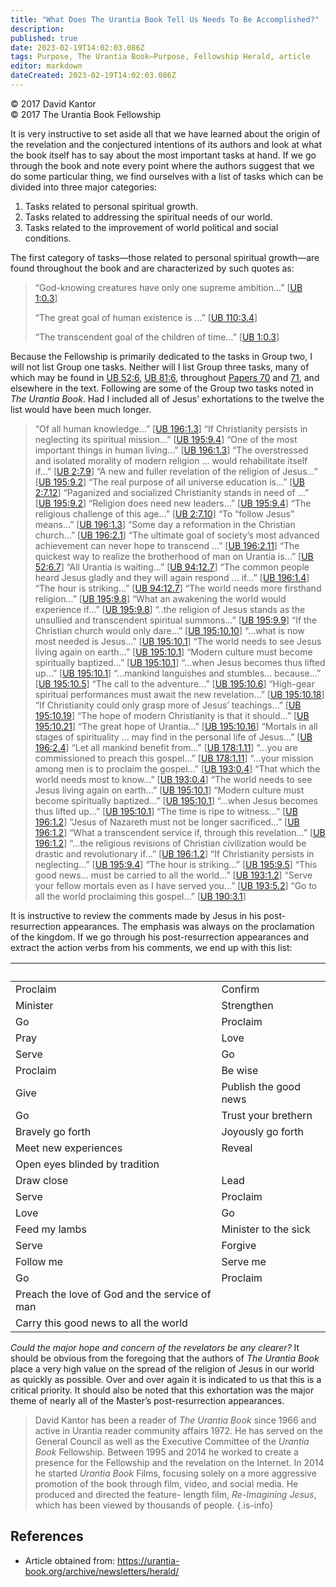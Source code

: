 ```yaml
---
title: "What Does The Urantia Book Tell Us Needs To Be Accomplished?"
description: 
published: true
date: 2023-02-19T14:02:03.086Z
tags: Purpose, The Urantia Book—Purpose, Fellowship Herald, article
editor: markdown
dateCreated: 2023-02-19T14:02:03.086Z
---
```


<p class="v-card v-sheet theme--light grey lighten-3 px-2">© 2017 David Kantor<br>© 2017 The Urantia Book Fellowship</p>

It is very instructive to set aside all that we have learned about the origin of the revelation and the conjectured intentions of its authors and look at what the book itself has to say about the most important tasks at hand. If we go through the book and note every point where the authors suggest that we do some particular thing, we find ourselves with a list of tasks which can be divided into three major categories: 

1. Tasks related to personal spiritual growth. 
2. Tasks related to addressing the spiritual needs of our world. 
3. Tasks related to the improvement of world political and social conditions. 

The first category of tasks—those related to personal spiritual growth—are found throughout the book and are characterized by such quotes as:

> “God-knowing creatures have only one supreme ambition...” [[UB 1:0.3](/en/The_Urantia_Book/1#p0_3)]
> 
> “The great goal of human existence is ...” [[UB 110:3.4](/en/The_Urantia_Book/110#p3_4)]
> 
> “The transcendent goal of the children of time...” [[UB 1:0.3](/en/The_Urantia_Book/1#p0_3)]

Because the Fellowship is primarily dedicated to the tasks in Group two, I will not list Group one tasks. Neither will I list Group three tasks, many of which may be found in [UB 52:6](/en/The_Urantia_Book/52#p6), [UB 81:6](/en/The_Urantia_Book/81#p6), throughout [Papers 70](/en/The_Urantia_Book/70) and [71](/en/The_Urantia_Book/71), and elsewhere in the text. Following are some of the Group two tasks noted in _The Urantia Book_. Had I included all of Jesus’ exhortations to the twelve the list would have been much longer. 

> “Of all human knowledge...” [[UB 196:1.3](/en/The_Urantia_Book/196#p1_3)] 
> “If Christianity persists in neglecting its spiritual mission...” [[UB 195:9.4](/en/The_Urantia_Book/195#p9_4)]
> “One of the most important things in human living...” [[UB 196:1.3](/en/The_Urantia_Book/196#p1_3)]
> “The overstressed and isolated morality of modern religion  ... would rehabilitate itself if...” [[UB 2:7.9](/en/The_Urantia_Book/2#p7_9)]
> “A new and fuller revelation of the religion of Jesus...” [[UB 195:9.2](/en/The_Urantia_Book/195#p9_2)]
> “The real purpose of all universe education is...” [[UB 2:7.12](/en/The_Urantia_Book/2#p7_12)]
> “Paganized and socialized Christianity stands in need of ...” [[UB 195:9.2](/en/The_Urantia_Book/195#p9_2)]
> “Religion does need new leaders...” [[UB 195:9.4](/en/The_Urantia_Book/195#p9_4)]
> “The religious challenge of this age...” [[UB 2:7.10](/en/The_Urantia_Book/2#p7_10)]
> “To “follow Jesus” means...” [[UB 196:1.3](/en/The_Urantia_Book/196#p1_3)]
> “Some day a reformation in the Christian church...” [[UB 196:2.1](/en/The_Urantia_Book/196#p2_1)]
> “The ultimate goal of society’s most advanced achievement can never hope to transcend ...” [[UB 196:2.11](/en/The_Urantia_Book/196#p2_11)]
> “The quickest way to realize the brotherhood of man on Urantia is...” [[UB 52:6.7](/en/The_Urantia_Book/52#p6_7)]
> “All Urantia is waiting...” [[UB 94:12.7](/en/The_Urantia_Book/94#p12_7)]
> “The common people heard Jesus gladly and they will again respond ... if...” [[UB 196:1.4](/en/The_Urantia_Book/196#p1_4)]
> “The hour is striking...” [[UB 94:12.7](/en/The_Urantia_Book/94#p12_7)] 
> “The world needs more firsthand religion...” [[UB 195:9.8](/en/The_Urantia_Book/195#p9_8)]
> “What an awakening the world would experience if...” [[UB 195:9.8](/en/The_Urantia_Book/195#p9_8)]
> “..the religion of Jesus stands as the unsullied and transcendent spiritual summons...” [[UB 195:9.9](/en/The_Urantia_Book/195#p9_9)]
> “If the Christian church would only dare...” [[UB 195:10.10](/en/The_Urantia_Book/195#p10_10)]
> “...what is now most needed is Jesus...” [[UB 195:10.1](/en/The_Urantia_Book/195#p10_1)]
> “The world needs to see Jesus living again on earth...” [[UB 195:10.1](/en/The_Urantia_Book/195#p10_1)]
> “Modern culture must become spiritually baptized...” [[UB 195:10.1](/en/The_Urantia_Book/195#p10_1)]
> “...when Jesus becomes thus lifted up...” [[UB 195:10.1](/en/The_Urantia_Book/195#p10_1)]
> “...mankind languishes and stumbles... because...” [[UB 195:10.5](/en/The_Urantia_Book/195#p10_5)]
> “The call to the adventure...” [[UB 195:10.6](/en/The_Urantia_Book/195#p10_6)]
> “High-gear spiritual performances must await the new revelation...” [[UB 195:10.18](/en/The_Urantia_Book/195#p10_18)]
> “If Christianity could only grasp more of Jesus’ teachings...” [[UB 195:10.19](/en/The_Urantia_Book/195#p10_19)]
> “The hope of modern Christianity is that it should...” [[UB 195:10.21](/en/The_Urantia_Book/195#p10_21)]
> “The great hope of Urantia...” [[UB 195:10.16](/en/The_Urantia_Book/195#p10_16)]
> “Mortals in all stages of spirituality ... may find in the personal life of Jesus...” [[UB 196:2.4](/en/The_Urantia_Book/196#p2_4)]
> “Let all mankind benefit from...” [[UB 178:1.11](/en/The_Urantia_Book/178#p1_11)]
> “...you are commissioned to preach this gospel...” [[UB 178:1.11](/en/The_Urantia_Book/178#p1_11)]
> “...your mission among men is to proclaim the gospel...” [[UB 193:0.4](/en/The_Urantia_Book/193#p0_4)]
> “That which the world needs most to know...” [[UB 193:0.4](/en/The_Urantia_Book/193#p0_4)]
> “The world needs to see Jesus living again on earth...” [[UB 195:10.1](/en/The_Urantia_Book/195#p10_1)]
> “Modern culture must become spiritually baptized...” [[UB 195:10.1](/en/The_Urantia_Book/195#p10_1)]
> “...when Jesus becomes thus lifted up...” [[UB 195:10.1](/en/The_Urantia_Book/195#p10_1)]
> “The time is ripe to witness...” [[UB 196:1.2](/en/The_Urantia_Book/196#p1_2)]
> “Jesus of Nazareth must not be longer sacrificed...” [[UB 196:1.2](/en/The_Urantia_Book/196#p1_2)]
> “What a transcendent service if, through this revelation...” [[UB 196:1.2](/en/The_Urantia_Book/196#p1_2)]
> “...the religious revisions of Christian civilization would be drastic and revolutionary if...” [[UB 196:1.2](/en/The_Urantia_Book/196#p1_2)]
> “If Christianity persists in neglecting...” [[UB 195:9.4](/en/The_Urantia_Book/195#p9_4)]
> “The hour is striking...” [[UB 195:9.5](/en/The_Urantia_Book/195#p9_5)]
> “This good news... must be carried to all the world...” [[UB 193:1.2](/en/The_Urantia_Book/193#p1_2)]
> “Serve your fellow mortals even as I have served you...” [[UB 193:5.2](/en/The_Urantia_Book/193#p5_2)]
> “Go to all the world proclaiming this gospel...” [[UB 190:3.1](/en/The_Urantia_Book/190#p3_1)]

It is instructive to review the comments made by Jesus in his post-resurrection appearances. The emphasis was always on the proclamation of the kingdom. If we go through his post-resurrection appearances and extract the action verbs from his comments, we end up with this list: 

&nbsp; | &nbsp;
--- | ---
Proclaim | Confirm 
Minister | Strengthen 
Go | Proclaim 
Pray | Love 
Serve | Go 
Proclaim | Be wise 
Give | Publish the good news 
Go | Trust your brethern 
Bravely go forth | Joyously go forth 
Meet new experiences | Reveal 
Open eyes blinded by tradition | &nbsp;
Draw close | Lead 
Serve | Proclaim 
Love | Go 
Feed my lambs | Minister to the sick 
Serve | Forgive 
Follow me | Serve me 
Go | Proclaim 
Preach the love of God and the service of man | &nbsp;
Carry this good news to all the world | &nbsp;  

_Could the major hope and concern of the revelators be any clearer?_ It should be obvious from the foregoing that the authors of _The Urantia Book_ place a very high value on the spread of the religion of Jesus in our world as quickly as possible. Over and over again it is indicated to us that this is a critical priority. It should also be noted that this exhortation was the major theme of nearly all of the Master’s post-resurrection appearances. 

> David Kantor has been a reader of _The Urantia Book_ since 1966 and active in Urantia reader community affairs  1972. He has served on the General Council as well as the Executive Committee of the _Urantia Book_ Fellowship. Between 1995 and 2014 he worked to create a presence for the Fellowship and the revelation on the Internet. In 2014 he started _Urantia Book_ Films, focusing solely on a more aggressive promotion of the book through film, video, and social media. He produced and directed the feature- length film, _Re-Imagining Jesus_, which has been viewed by thousands of people. 
{.is-info}


## References

- Article obtained from: https://urantia-book.org/archive/newsletters/herald/